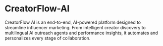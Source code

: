# CreatorFlow-AI
CreatorFlow AI is an end-to-end, AI-powered platform designed to streamline influencer marketing. From intelligent creator discovery to multilingual AI outreach agents and performance insights, it automates and personalizes every stage of collaboration.
